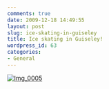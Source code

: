 ```yaml
---
comments: true
date: 2009-12-18 14:49:55
layout: post
slug: ice-skating-in-guiseley
title: Ice skating in Guiseley!
wordpress_id: 63
categories:
- General
---
```



    


[![Img_0005](http://ianthomasnet.files.wordpress.com/2009/12/img_0005-scaled1000.jpg?w=225)](http://ianthomasnet.files.wordpress.com/2009/12/img_0005-scaled1000.jpg)






  
